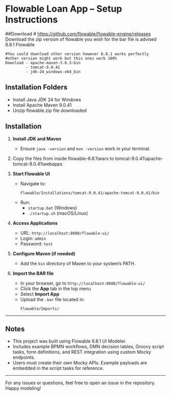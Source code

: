 # Flowable Loan App – Setup Instructions

##Download
	# https://github.com/flowable/flowable-engine/releases
	Download the zip version of flowable you wish for the bar file is advised 6.8.1 Flowable
	
	#You could download other version however 6.8.1 works perfectly
	#other version might work but this ones work 100%
	Download - apache-maven-3.6.3-bin
			 - tomcat-9.0.41
			 - jdk-24_windows-x64_bin
	
## Installation Folders
- Install Java JDK 24 for Windows
- Install Apache Maven 9.0.41
- Unzip flowable.zip file downloaded

## Installation

1. **Install JDK and Maven**
   - Ensure `java -version` and `mvn -version` work in your terminal.

2. Copy the files from inside flowable-6.8.1\wars
   to tomcat-9.0.41\apache-tomcat-9.0.41\webapps

2. **Start Flowable UI**
   - Navigate to:
     ```
     Flowable/Installations/tomcat-9.0.41/apache-tomcat-9.0.41/bin
     ```
   - Run:
     - `startup.bat` (Windows)
     - `./startup.sh` (macOS/Linux)

3. **Access Applications**
   - URL: `http://localhost:8080/flowable-ui/`
   - Login: `admin`
   - Password: `test`

4. **Configure Maven (if needed)**
   - Add the `bin` directory of Maven to your system’s PATH.

5. **Import the BAR file**
   - In your browser, go to `http://localhost:8080/flowable-ui/`
   - Click the **App** tab in the top menu
   - Select **Import App**
   - Upload the `.bar` file located in:
     ```
     Flowable/Imports/
     ```

---

## Notes
- This project was built using Flowable 6.8.1 UI Modeler.
- Includes example BPMN workflows, DMN decision tables, Groovy script tasks, form definitions, and REST integration using custom Mocky endpoints.
- Users must create their own Mocky APIs. Example payloads are embedded in the script tasks for reference.

---

For any issues or questions, feel free to open an issue in the repository. Happy modeling!
